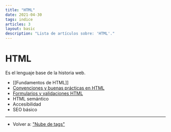 ```yaml
---
title: "HTML"
date: 2021-04-30
tags: indice
articles: 3
layout: basic
description: "Lista de artículos sobre: 'HTML'."
---
```


# HTML
Es el lenguaje base de la historia web.

- [[Fundamentos de HTML]]
- [Convenciones y buenas prácticas en HTML](../html/convenciones-y-buenas-practicas)
- [Formularios y validaciones HTML](../html/formularios-y-validaciones)
- HTML semántico
- Accesibilidad
- SEO básico

***

- Volver a: ["Nube de tags"](../index)
